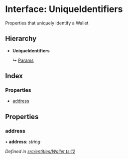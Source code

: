 # Interface: UniqueIdentifiers

Properties that uniquely identify a Wallet

## Hierarchy

- **UniqueIdentifiers**

  ↳ [Params](_entities_wallet_.params.md)

## Index

### Properties

- [address](_entities_wallet_.uniqueidentifiers.md#address)

## Properties

### address

• **address**: _string_

_Defined in [src/entities/Wallet.ts:12](https://github.com/PolymathNetwork/polymath-sdk/blob/660aba8/src/entities/Wallet.ts#L12)_
